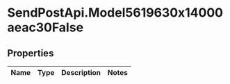 # SendPostApi.Model5619630x14000aeac30False

## Properties
Name | Type | Description | Notes
------------ | ------------- | ------------- | -------------



